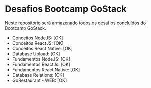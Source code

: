 # Desafios Bootcamp GoStack
Neste repositório será armazenado todos os desafios concluídos do Bootcamp GoStack.

* Conceitos NodeJS: [OK]
* Conceitos ReactJS: [OK]
* Conceitos React Native: [OK]
* Database Upload: [OK]
* Fundamentos NodeJS: [OK]
* Fundamentos ReactJs: [OK]
* Fundamentos React Native: [OK]
* Database Relations: [OK]
* GoRestaurant - WEB: [OK]
